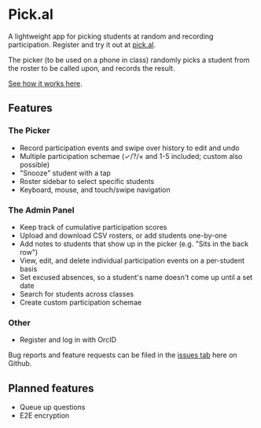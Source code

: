 # Pick.al

A lightweight app for picking students at random and recording participation. Register and try it out at [pick.al](https://pick.al).

The picker (to be used on a phone in class) randomly picks a student from the roster to be called upon, and records the result.

[See how it works here](https://twitter.com/C_Harwick/status/1615481096161861632).

## Features

### The Picker

* Record participation events and swipe over history to edit and undo
* Multiple participation schemae (✓/?/× and 1-5 included; custom also possible)
* "Snooze" student with a tap
* Roster sidebar to select specific students
* Keyboard, mouse, and touch/swipe navigation

### The Admin Panel

* Keep track of cumulative participation scores
* Upload and download CSV rosters, or add students one-by-one
* Add notes to students that show up in the picker (e.g. "Sits in the back row")
* View, edit, and delete individual participation events on a per-student basis
* Set excused absences, so a student's name doesn't come up until a set date
* Search for students across classes
* Create custom participation schemae

### Other

* Register and log in with OrcID

Bug reports and feature requests can be filed in the [issues tab](https://github.com/charwick/pick.al/issues) here on Github.

## Planned features

* Queue up questions
* E2E encryption